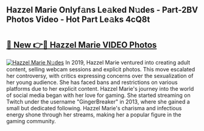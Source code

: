 ## Hazzel Marie Onlyf𝚊ns Le𝚊ked N𝚞des - Part-2BV Photos Video - Hot Part Le𝚊ks 4cQ8t

# <h2><a href="http://ab79770.deff.icu/?id=Hazzel+Marie">🔗 New 👉🔴 Hazzel Marie VIDEO Photos</a></h2>

[![Hazzel Marie N𝚞des](https://i.imgur.com/rIISA9y.gif)](http://ab79770.deff.icu/?id=Hazzel+Marie)
In 2019, Hazzel Marie ventured into creating adult content, selling webcam sessions and explicit photos. This move escalated her controversy, with critics expressing concerns over the sexualization of her young audience. She has faced bans and restrictions on various platforms due to her explicit content. Hazzel Marie's journey into the world of social media began with her love for gaming. She started streaming on Twitch under the username "GingerBreaker" in 2013, where she gained a small but dedicated following. Hazzel Marie's charisma and infectious energy shone through her streams, making her a popular figure in the gaming community.
